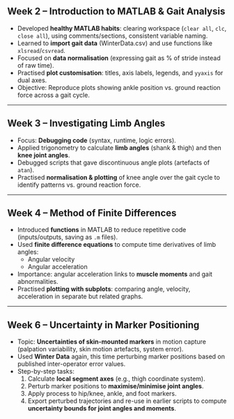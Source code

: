 ## Week 2 – Introduction to MATLAB & Gait Analysis

- Developed **healthy MATLAB habits**: clearing workspace (`clear all`, `clc`, `close all`), using comments/sections, consistent variable naming.
- Learned to **import gait data** (WinterData.csv) and use functions like `xlsread`/`csvread`.
- Focused on **data normalisation** (expressing gait as % of stride instead of raw time).
- Practised **plot customisation**: titles, axis labels, legends, and `yyaxis` for dual axes.
- Objective: Reproduce plots showing ankle position vs. ground reaction force across a gait cycle.

---

## Week 3 – Investigating Limb Angles

- Focus: **Debugging code** (syntax, runtime, logic errors).
- Applied trigonometry to calculate **limb angles** (shank & thigh) and then **knee joint angles**.
- Debugged scripts that gave discontinuous angle plots (artefacts of `atan`).
- Practised **normalisation & plotting** of knee angle over the gait cycle to identify patterns vs. ground reaction force.

---

## Week 4 – Method of Finite Differences

- Introduced **functions** in MATLAB to reduce repetitive code (inputs/outputs, saving as `.m` files).
- Used **finite difference equations** to compute time derivatives of limb angles:
    - Angular velocity
    - Angular acceleration
- Importance: angular acceleration links to **muscle moments** and gait abnormalities.
- Practised **plotting with subplots**: comparing angle, velocity, acceleration in separate but related graphs.

---

## Week 6 – Uncertainty in Marker Positioning

- Topic: **Uncertainties of skin-mounted markers** in motion capture (palpation variability, skin motion artefacts, system error).
- Used **Winter Data** again, this time perturbing marker positions based on published inter-operator error values.
- Step-by-step tasks:
    1. Calculate **local segment axes** (e.g., thigh coordinate system).
    2. Perturb marker positions to **maximise/minimise joint angles**.
    3. Apply process to hip/knee, ankle, and foot markers.
    4. Export perturbed trajectories and re-use in earlier scripts to compute **uncertainty bounds for joint angles and moments**.